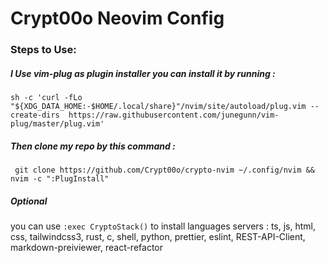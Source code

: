# Crypt00o Neovim Config 

### Steps to Use:

##### I Use vim-plug as plugin installer you can install it by running :

`sh -c 'curl -fLo "${XDG_DATA_HOME:-$HOME/.local/share}"/nvim/site/autoload/plug.vim --create-dirs  https://raw.githubusercontent.com/junegunn/vim-plug/master/plug.vim'`


##### Then clone my repo by this command : 

` git clone https://github.com/Crypt00o/crypto-nvim ~/.config/nvim &&  nvim -c ":PlugInstall"`


##### Optional 

you can use `:exec CryptoStack()` to install languages servers : ts, js, html, css, tailwindcss3, rust, c, shell, python, prettier, eslint, REST-API-Client, markdown-preiviewer, react-refactor 
